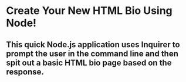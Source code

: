 # Create Your New HTML Bio Using Node!
## This quick Node.js application uses Inquirer to prompt the user in the command line and then spit out a basic HTML bio page based on the response.
